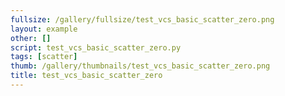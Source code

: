 ```yaml
---
fullsize: /gallery/fullsize/test_vcs_basic_scatter_zero.png
layout: example
other: []
script: test_vcs_basic_scatter_zero.py
tags: [scatter]
thumb: /gallery/thumbnails/test_vcs_basic_scatter_zero.png
title: test_vcs_basic_scatter_zero
---
```

